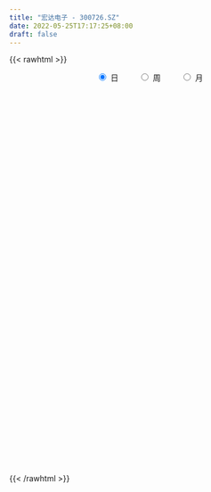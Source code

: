 ```yaml
---
title: "宏达电子 - 300726.SZ"
date: 2022-05-25T17:17:25+08:00
draft: false
---
```

{{< rawhtml >}}
    <div style="text-align: center">
        <label style="padding: 1rem;"><input style="margin-right: .5rem" type="radio" name="period" value="D" checked onclick="period_change(this)">日</label>
        <label style="padding: 1rem;"><input style="margin-right: .5rem" type="radio" name="period" value="W" onclick="period_change(this)">周</label>
        <label style="padding: 1rem;"><input style="margin-right: .5rem" type="radio" name="period" value="M" onclick="period_change(this)">月</label>
    </div>
    <div id="chart" style="height: 700px;"></div> 
    <script type="text/javascript">
        const D_v = [47815.45,43053.55,29310.54,31753.56,24155.41,23131.51,38671.76,43234.63,28963.43,21606.14,30114.76,39262.33,28753.97,32535.08,28875.52,29302.87,53856.98,28781.55,32492.38,35075.15,51732.21,43632.27,27624.85,25272.6,29897.88,64043.3,54947.03,65791.87,40408.95,32223.55,31719.31,29021.24,37917.46,35355.38,54975.58,35230.52,29330.97,53552.25,90473.98,87544.52,76625.71,43230.73,75230.18,52094.82,70352.22,103800.52,75066.38,53583.39,70810.08,51687.64,89670.71,76536.72,71687.74,64256.8,45636.05,53031.45,49215.25,41446.32,70357.57,71294.89,56161.98,88446.35,82117.9,63347.17,42209.3,38536.14,34849.16,50377.15,66755.14,63001.36,60616.4,61049.79,75309.01,37641.08,57897.0,64366.6,48326.42,40055.71,40550.66,45640.28,36832.31,32428.67,35560.06,24290.48,27187.05,40181.65,34088.52,29587.53,39247.35,31269.26,22309.28,30480.24,30192.29,36775.27,39650.0,35681.06,45064.79,26433.1,30140.63,26422.41,28586.01,27806.99,16260.83,32003.46,43383.29,35022.23,20938.61,19694.98,33086.27,31415.2,37202.13,39982.08,29212.94,47249.68,42040.63,27850.84,25128.9,60200.37,38839.41,36251.82,43819.83,38953.4,43156.26,42482.3,36816.41,21732.45,31113.43,25229.48,41776.24,33957.24,23978.57,16525.35,19253.26,57732.4,107205.91,78390.04,40021.04,42433.77,29847.32,40017.95,32314.06,43958.04,59718.24,42185.31,24891.26,22785.31,21732.69,30008.82,22616.97,26942.42,22269.4,24780.57,21127.22,24836.02,27703.5,27887.7,77511.16,62386.61,69788.16,80962.52,64671.55,29862.36,36083.94,24633.32,29453.22,22453.77,25728.5,26065.2,17337.53,27489.13,28293.96,20205.67,31001.32,26781.72,21531.13,21946.7,25035.77,25959.38,23118.26,20203.12,10393.76,20915.5,11999.79,16227.1,14108.69,14990.26,16734.53,15017.41,28568.22,25014.69,31089.66,18051.67,37707.01,27100.0,24928.04,17405.14,18440.39,20283.75,13817.21,27012.18,22863.82,23117.75,19010.49,20678.87,26504.99,32610.53,44305.9,43677.97,35389.37,39067.56,34932.58,28269.66,24220.62,20809.03,30603.38,20032.56,19306.5,25868.06,16807.16,18634.28,33781.1,19284.33,14594.04,18247.03,15364.75,18324.11,36906.87,53002.69,29306.93,62610.16,34781.51,33273.82,44646.5,30840.07,41649.33,59792.39,32637.11,29128.16,31982.15,38829.97,21404.05,35840.59,27015.41,28152.09,16868.9,24720.97,20034.49,16925.94,20756.15,15100.81]
const D_histogram = [0.0,0.1238062678,0.3120578307,0.4369489659,0.5662764256,0.5531062925,0.6804329544,0.9507742543,1.0474412552,1.0590684509,0.9939493438,1.0369523035,0.8916647744,0.5816138584,0.2195962774,-0.0575985679,-0.0952963596,-0.1868197118,-0.2379332003,-0.1896592109,-0.1679814292,-0.3047641937,-0.4717370037,-0.4627329495,-0.3709271236,-0.0212298325,0.0863668205,-0.0261590684,-0.2566552013,-0.3844134444,-0.468922063,-0.591661412,-0.4625461386,-0.5488772105,-0.7938253835,-0.9391087574,-1.0147204593,-0.6887515358,0.0508154236,0.6597353276,1.079953617,1.3038005827,1.4964352526,1.6247270985,1.9403016426,1.4160909465,1.1925977752,0.9968312466,0.6528496198,0.3244111857,0.1957768559,-0.2263527641,-0.7663988987,-0.7804041935,-0.8974208684,-0.7983220452,-0.810925077,-0.6178921323,-0.271496161,0.0322313685,-0.0335266542,0.4359117545,0.6242470828,0.6359458147,0.3989378099,0.0296856882,-0.317011491,-0.2394724178,0.2676530786,0.6664816561,0.9207605092,1.0779445513,0.9274493897,0.5050047315,-0.0949781356,-0.2340343324,-0.380777911,-0.7541611473,-0.9655932275,-1.0743584154,-0.9772447358,-0.86627278,-0.9055345707,-0.969105705,-0.8579391247,-1.1133731613,-1.3012215881,-1.3719924579,-1.6210059474,-1.7588591045,-1.723906397,-1.5172805114,-1.3201930666,-1.1638483895,-0.8018201576,-0.6075454337,-0.4959441864,-0.554476479,-0.5308800062,-0.6434577293,-0.5168449305,-0.2847001793,-0.0700445271,0.1136218654,0.4185874138,0.7271187123,0.8777405925,0.9392749881,1.0666016928,1.0052509482,1.0403549446,0.9300396976,0.998361303,1.0777037088,1.2683809092,1.2868486781,1.2624008892,1.1086268778,0.901026004,0.7412687929,0.486081734,0.5081824528,0.7406937469,0.5985371314,0.2346537692,0.0209238161,-0.0734966155,-0.0752554288,-0.0327118988,-0.1534564483,-0.4049671306,-0.5035227672,-0.6409321019,-0.394531568,0.3395157651,0.4541676915,0.5347571706,0.5158013773,0.399170899,0.0631507723,0.0250979591,-0.0386844769,-0.0443243849,0.0423963625,0.0859996322,0.0075603236,0.0060551113,-0.2145602064,-0.4953614306,-0.7406010245,-0.892847889,-0.9550946934,-0.9414513833,-0.8871073628,-0.6747009143,-0.4564220548,0.1929244315,0.8335545731,0.6604068398,0.1455909024,-0.1827488652,-0.4927284956,-0.8478561653,-1.0920320817,-1.0828978891,-1.1414717502,-1.007706111,-0.6534402804,-0.4090710222,-0.378201432,-0.3580992671,-0.3143510452,-0.2777804698,-0.3337846989,-0.1562987613,-0.0086158594,0.103092283,0.2729532724,0.5622724427,0.8034420663,0.8729616187,0.6486562573,0.3857606185,0.315796063,0.08252538,-0.020891137,-0.1925256217,-0.3528092742,-0.677375976,-0.6083596086,-0.5380296751,-0.4144537657,-0.1060462866,0.0489283856,0.1026896839,0.0395441393,0.0244063931,-0.0722221649,-0.2146975472,-0.4015632325,-0.4364240387,-0.3565963791,-0.2759028773,-0.3948263352,-0.4753785066,-0.3766026272,-0.5194678388,-0.4770930101,-0.608841297,-0.5702073728,-0.6648230551,-0.7688351089,-0.892591641,-0.9136262122,-0.6443679957,-0.444484262,-0.3256280484,-0.2394342459,-0.213423204,-0.2004835923,-0.3759240849,-0.420705827,-0.4664406353,-0.3982694651,-0.2524356701,-0.0356378176,-0.0249609839,-0.0980308998,-0.2201759545,-0.3834062535,-0.6886781231,-0.9486200799,-0.8835637208,-0.7157568105,-0.4185992462,-0.010956428,0.2135721255,0.4648718435,0.7250998916,0.9258520327,1.0900935739,1.3001287015,1.3927901529,1.4695843349,1.4409896858,1.4709130053,1.4406956798,1.290673512,1.0155995031,0.7903986483]
const D_fast = [0.0,0.1547578348,0.4210238553,0.6551522321,0.9260487981,1.0511552382,1.3485901386,1.8566250021,2.2151523168,2.4915466252,2.674914854,2.9771558897,3.0547845542,2.8901371027,2.5830185911,2.2914241038,2.2299022222,2.0916739421,1.9810771535,1.9819363401,1.9616187646,1.7486449516,1.4637378907,1.3570587075,1.3561327525,1.7005225855,1.8297109436,1.7106452876,1.4159853543,1.1921237502,0.9903846159,0.7197299139,0.7332086526,0.5096582781,0.0662537593,-0.313806804,-0.6430986208,-0.4893175813,0.2629532341,1.0368069699,1.7270136636,2.2768107751,2.8435542581,3.3780278786,4.1786778334,4.0084898739,4.0831461464,4.1365874295,3.9558182076,3.7084825699,3.6287924541,3.150074643,2.4184287838,2.2093224406,1.8679505486,1.7674688605,1.5521345594,1.5906944711,1.8692164021,2.1810017738,2.1068620874,2.6852784348,3.0296755338,3.2003607193,3.063087167,2.7012564674,2.2753064154,2.2929773842,2.8670161502,3.4324651418,3.9169341222,4.3436043021,4.4249714879,4.1287780126,3.5050506116,3.3074858318,3.0655477754,2.5036242523,2.0507938653,1.6734390735,1.5262415692,1.4206453299,1.1549998966,0.849152336,0.7458341351,0.2120568082,-0.3010970157,-0.7148659999,-1.3691309762,-1.9466989095,-2.3427228013,-2.5154170435,-2.6483778653,-2.7829952856,-2.6214220931,-2.5790337276,-2.5914185269,-2.7885699392,-2.8976934681,-3.1711356235,-3.1737340573,-3.0127643509,-2.8156198305,-2.6035479717,-2.1939355698,-1.7036245932,-1.3335675649,-1.0372144223,-0.6432372944,-0.4532753019,-0.1580825693,-0.035887892,0.2820240391,0.6307923722,1.1385647998,1.4787447383,1.7698971717,1.8932798797,1.910935507,1.9364954941,1.8028288687,1.9519752007,2.3696599314,2.3771375988,2.0719176789,1.8634186798,1.7506240944,1.7300514239,1.7644169792,1.6053083176,1.2525558526,1.0281195242,0.7304771641,0.878244806,1.6971710803,1.9253649297,2.1396437013,2.2496382523,2.2328004988,1.9125680652,1.8807897418,1.8073361865,1.7906151824,1.8879350203,1.953038198,1.8764889703,1.8764975358,1.6022421665,1.1976005847,0.7672107347,0.391751898,0.0907314203,-0.1309881155,-0.2984209357,-0.2546897158,-0.15051637,0.5470612241,1.396080009,1.3880339857,0.9096157738,0.5355887899,0.1024270357,-0.4646646753,-0.9818486121,-1.2434388918,-1.5873806905,-1.7055415791,-1.5146358185,-1.3725343159,-1.4362150837,-1.5056377356,-1.540477275,-1.573351817,-1.7128022209,-1.5743909736,-1.4288620365,-1.2913808233,-1.0532815159,-0.6233942349,-0.1813640947,0.1063958624,0.0442545653,-0.1222009188,-0.1132164586,-0.3258557966,-0.4344950978,-0.654260988,-0.9027469591,-1.3966576549,-1.4797311897,-1.5439086749,-1.5239462069,-1.2420502994,-1.0748435309,-0.9954098116,-1.0486693214,-1.0577054693,-1.1723895685,-1.3685393377,-1.6557958311,-1.7997626469,-1.8090840821,-1.7973662997,-2.0149963414,-2.2143931393,-2.2097679168,-2.4825000881,-2.559398512,-2.8433571231,-2.9472750421,-3.2080964881,-3.5043173192,-3.8512217615,-4.1006628857,-3.9924966681,-3.903734,-3.8662847985,-3.8399495574,-3.8672943166,-3.9044756029,-4.1738971167,-4.3238553156,-4.4862002827,-4.5175964788,-4.4348716013,-4.2269832032,-4.2225466155,-4.3201242563,-4.4973132996,-4.7563951621,-5.2338365624,-5.7309335391,-5.8867681102,-5.8979004026,-5.7053926498,-5.3004889387,-5.0225673537,-4.6550496749,-4.2135466538,-3.7813315045,-3.3445665699,-2.809499267,-2.3686402773,-1.9244500116,-1.5927972392,-1.1951456684,-0.8651890739,-0.6925428637,-0.7137169969,-0.7413181896]
const D_slow = [0.0,0.030951567,0.1089660246,0.2182032661,0.3597723725,0.4980489456,0.6681571842,0.9058507478,1.1677110616,1.4324781743,1.6809655103,1.9402035861,2.1631197798,2.3085232443,2.3634223137,2.3490226717,2.3251985818,2.2784936539,2.2190103538,2.1715955511,2.1296001938,2.0534091453,1.9354748944,1.819791657,1.7270598761,1.721752418,1.7433441231,1.736804356,1.6726405557,1.5765371946,1.4593066788,1.3113913258,1.1957547912,1.0585354886,0.8600791427,0.6253019534,0.3716218385,0.1994339546,0.2121378105,0.3770716424,0.6470600466,0.9730101923,1.3471190055,1.7533007801,2.2383761907,2.5923989274,2.8905483712,3.1397561828,3.3029685878,3.3840713842,3.4330155982,3.3764274071,3.1848276825,2.9897266341,2.765371417,2.5657909057,2.3630596364,2.2085866034,2.1407125631,2.1487704053,2.1403887417,2.2493666803,2.405428451,2.5644149047,2.6641493572,2.6715707792,2.5923179065,2.532449802,2.5993630716,2.7659834857,2.996173613,3.2656597508,3.4975220982,3.6237732811,3.6000287472,3.5415201641,3.4463256864,3.2577853996,3.0163870927,2.7477974889,2.5034863049,2.2869181099,2.0605344673,1.818258041,1.6037732598,1.3254299695,1.0001245725,0.657126458,0.2518749711,-0.187839805,-0.6188164042,-0.9981365321,-1.3281847987,-1.6191468961,-1.8196019355,-1.9714882939,-2.0954743405,-2.2340934603,-2.3668134618,-2.5276778942,-2.6568891268,-2.7280641716,-2.7455753034,-2.717169837,-2.6125229836,-2.4307433055,-2.2113081574,-1.9764894104,-1.7098389872,-1.4585262501,-1.198437514,-0.9659275896,-0.7163372638,-0.4469113366,-0.1298161093,0.1918960602,0.5074962825,0.7846530019,1.009909503,1.1952267012,1.3167471347,1.4437927479,1.6289661846,1.7786004674,1.8372639097,1.8424948637,1.8241207099,1.8053068527,1.797128878,1.7587647659,1.6575229833,1.5316422914,1.371409266,1.272776374,1.3576553152,1.4711972381,1.6048865308,1.7338368751,1.8336295998,1.8494172929,1.8556917827,1.8460206634,1.8349395672,1.8455386578,1.8670385659,1.8689286468,1.8704424246,1.816802373,1.6929620153,1.5078117592,1.284599787,1.0458261136,0.8104632678,0.5886864271,0.4200111985,0.3059056848,0.3541367927,0.5625254359,0.7276271459,0.7640248715,0.7183376552,0.5951555313,0.38319149,0.1101834695,-0.1605410027,-0.4459089403,-0.697835468,-0.8611955381,-0.9634632937,-1.0580136517,-1.1475384685,-1.2261262298,-1.2955713472,-1.3790175219,-1.4180922123,-1.4202461771,-1.3944731064,-1.3262347883,-1.1856666776,-0.984806161,-0.7665657563,-0.604401692,-0.5079615374,-0.4290125216,-0.4083811766,-0.4136039609,-0.4617353663,-0.5499376849,-0.7192816789,-0.871371581,-1.0058789998,-1.1094924412,-1.1360040128,-1.1237719164,-1.0980994955,-1.0882134607,-1.0821118624,-1.1001674036,-1.1538417904,-1.2542325985,-1.3633386082,-1.452487703,-1.5214634223,-1.6201700061,-1.7390146328,-1.8331652896,-1.9630322493,-2.0823055018,-2.2345158261,-2.3770676693,-2.543273433,-2.7354822103,-2.9586301205,-3.1870366736,-3.3481286725,-3.459249738,-3.5406567501,-3.6005153115,-3.6538711125,-3.7039920106,-3.7979730318,-3.9031494886,-4.0197596474,-4.1193270137,-4.1824359312,-4.1913453856,-4.1975856316,-4.2220933565,-4.2771373452,-4.3729889085,-4.5451584393,-4.7823134593,-5.0032043895,-5.1821435921,-5.2867934036,-5.2895325106,-5.2361394793,-5.1199215184,-4.9386465455,-4.7071835373,-4.4346601438,-4.1096279684,-3.7614304302,-3.3940343465,-3.033786925,-2.6660586737,-2.3058847538,-1.9832163758,-1.7293165,-1.5317168379]
const D_data = [['2021-05-14', 56.6, 60.75, 56.42, 60.97],['2021-05-17', 60.68, 62.69, 60.3, 64.64],['2021-05-18', 62.59, 64.53, 62.06, 64.68],['2021-05-19', 64.42, 64.91, 64.04, 66.88],['2021-05-20', 63.5, 66.1, 63.2, 66.64],['2021-05-21', 65.77, 65.14, 64.78, 66.87],['2021-05-24', 65.0, 67.79, 64.0, 68.53],['2021-05-25', 67.5, 71.43, 67.05, 71.71],['2021-05-26', 71.25, 71.2, 69.18, 71.72],['2021-05-27', 71.26, 71.46, 70.1, 71.73],['2021-05-28', 71.31, 71.4, 70.44, 73.15],['2021-05-31', 71.6, 73.77, 71.37, 74.08],['2021-06-01', 73.9, 72.2, 71.53, 73.9],['2021-06-02', 71.74, 69.81, 69.7, 72.6],['2021-06-03', 70.55, 67.99, 67.66, 71.18],['2021-06-04', 68.9, 67.72, 66.56, 69.1],['2021-06-07', 68.39, 70.14, 67.44, 72.14],['2021-06-08', 70.21, 69.33, 68.23, 71.28],['2021-06-09', 70.01, 69.6, 69.1, 72.77],['2021-06-10', 69.6, 70.98, 69.54, 71.46],['2021-06-11', 70.84, 71.0, 68.13, 71.4],['2021-06-15', 71.21, 68.81, 68.65, 71.97],['2021-06-16', 69.44, 67.58, 67.13, 70.33],['2021-06-17', 67.52, 69.25, 66.5, 69.69],['2021-06-18', 69.42, 70.48, 68.8, 71.5],['2021-06-21', 69.0, 75.0, 68.5, 75.09],['2021-06-22', 76.66, 73.48, 73.09, 77.0],['2021-06-23', 73.02, 70.98, 70.5, 74.57],['2021-06-24', 70.81, 68.7, 68.64, 71.76],['2021-06-25', 68.9, 68.99, 67.68, 69.52],['2021-06-28', 69.23, 68.83, 68.12, 70.47],['2021-06-29', 68.62, 67.56, 66.75, 69.42],['2021-06-30', 67.88, 70.49, 67.06, 70.52],['2021-07-01', 71.0, 67.66, 67.23, 71.15],['2021-07-02', 67.41, 64.37, 63.38, 67.41],['2021-07-05', 64.3, 63.97, 62.78, 64.9],['2021-07-06', 64.09, 63.53, 62.56, 65.42],['2021-07-07', 63.0, 68.6, 63.0, 68.8],['2021-07-08', 68.68, 76.45, 68.23, 77.02],['2021-07-09', 75.12, 78.8, 74.93, 79.87],['2021-07-12', 78.53, 80.0, 75.89, 81.0],['2021-07-13', 80.58, 80.36, 78.89, 81.77],['2021-07-14', 81.02, 82.39, 79.5, 85.49],['2021-07-15', 81.57, 83.93, 81.51, 85.94],['2021-07-16', 83.88, 89.2, 83.02, 93.69],['2021-07-19', 91.0, 79.8, 79.48, 91.5],['2021-07-20', 80.57, 82.98, 78.78, 85.05],['2021-07-21', 84.78, 83.5, 81.6, 84.9],['2021-07-22', 83.54, 81.3, 77.5, 83.97],['2021-07-23', 82.12, 80.54, 78.58, 83.69],['2021-07-26', 81.37, 82.5, 81.29, 88.8],['2021-07-27', 82.51, 77.8, 77.8, 85.5],['2021-07-28', 77.29, 73.78, 69.0, 77.44],['2021-07-29', 75.01, 78.69, 75.01, 79.9],['2021-07-30', 78.62, 76.78, 75.8, 79.1],['2021-08-02', 78.01, 79.14, 77.0, 81.39],['2021-08-03', 79.89, 77.68, 76.5, 81.2],['2021-08-04', 76.29, 80.5, 76.29, 81.1],['2021-08-05', 80.5, 83.84, 79.87, 86.17],['2021-08-06', 84.01, 85.28, 83.0, 89.3],['2021-08-09', 84.97, 81.6, 80.29, 86.59],['2021-08-10', 81.71, 89.88, 81.71, 93.17],['2021-08-11', 89.64, 88.9, 84.84, 90.98],['2021-08-12', 87.4, 88.09, 86.3, 93.01],['2021-08-13', 87.94, 85.15, 84.37, 89.09],['2021-08-16', 86.0, 82.4, 81.28, 86.0],['2021-08-17', 82.84, 81.0, 80.18, 83.77],['2021-08-18', 81.02, 85.73, 80.15, 86.2],['2021-08-19', 84.32, 93.08, 83.88, 94.18],['2021-08-20', 91.33, 94.94, 90.61, 98.79],['2021-08-23', 95.34, 95.95, 94.7, 99.49],['2021-08-24', 92.79, 97.1, 89.38, 97.77],['2021-08-25', 96.46, 94.55, 89.94, 98.98],['2021-08-26', 96.15, 90.67, 90.18, 96.99],['2021-08-27', 91.84, 86.35, 84.85, 91.84],['2021-08-30', 87.7, 90.5, 87.1, 96.65],['2021-08-31', 91.44, 89.88, 88.3, 93.2],['2021-09-01', 90.11, 85.65, 83.5, 90.11],['2021-09-02', 83.06, 85.85, 83.0, 86.22],['2021-09-03', 85.16, 85.86, 79.81, 87.5],['2021-09-06', 83.98, 87.96, 81.85, 88.5],['2021-09-07', 87.9, 88.3, 85.75, 89.08],['2021-09-08', 85.01, 86.21, 83.71, 87.57],['2021-09-09', 87.12, 85.15, 83.2, 87.68],['2021-09-10', 85.89, 86.98, 83.6, 88.1],['2021-09-13', 87.0, 81.41, 81.08, 87.29],['2021-09-14', 80.21, 80.25, 79.62, 83.58],['2021-09-15', 80.5, 80.06, 77.02, 80.88],['2021-09-16', 80.06, 75.82, 75.69, 80.1],['2021-09-17', 75.8, 74.81, 73.81, 77.48],['2021-09-22', 74.25, 75.24, 74.25, 76.6],['2021-09-23', 76.97, 76.63, 74.33, 77.84],['2021-09-24', 76.66, 76.3, 75.68, 79.26],['2021-09-27', 76.81, 75.54, 72.8, 77.6],['2021-09-28', 75.0, 78.49, 74.46, 80.63],['2021-09-29', 77.99, 77.06, 75.9, 78.44],['2021-09-30', 77.17, 76.12, 74.31, 77.17],['2021-10-08', 76.26, 73.4, 73.31, 76.66],['2021-10-11', 73.4, 73.57, 72.99, 76.55],['2021-10-12', 73.78, 70.8, 69.7, 74.07],['2021-10-13', 70.29, 73.0, 70.28, 73.31],['2021-10-14', 72.99, 74.59, 72.87, 76.8],['2021-10-15', 73.52, 75.05, 73.52, 75.88],['2021-10-18', 76.28, 75.37, 73.85, 76.36],['2021-10-19', 75.37, 78.05, 75.33, 81.21],['2021-10-20', 78.62, 79.86, 78.22, 81.6],['2021-10-21', 78.78, 79.44, 78.15, 80.0],['2021-10-22', 78.7, 79.33, 77.33, 80.0],['2021-10-25', 79.79, 81.21, 78.58, 81.59],['2021-10-26', 80.5, 79.63, 78.68, 80.8],['2021-10-27', 80.7, 81.4, 78.56, 81.88],['2021-10-28', 80.85, 80.01, 79.7, 84.65],['2021-10-29', 79.63, 82.79, 79.11, 83.58],['2021-11-01', 81.99, 84.08, 81.83, 85.5],['2021-11-02', 84.89, 87.11, 83.45, 87.98],['2021-11-03', 86.3, 86.55, 83.99, 87.4],['2021-11-04', 86.59, 87.07, 86.5, 88.68],['2021-11-05', 87.72, 86.01, 83.06, 89.9],['2021-11-08', 85.0, 85.29, 80.6, 86.0],['2021-11-09', 84.42, 85.71, 83.44, 88.39],['2021-11-10', 85.71, 84.06, 82.8, 86.9],['2021-11-11', 84.76, 87.5, 83.9, 88.29],['2021-11-12', 86.98, 91.55, 86.98, 91.8],['2021-11-15', 91.81, 87.88, 86.8, 92.47],['2021-11-16', 87.88, 84.32, 83.81, 89.6],['2021-11-17', 83.91, 85.0, 82.94, 85.76],['2021-11-18', 85.1, 85.9, 83.25, 87.65],['2021-11-19', 85.2, 87.0, 85.02, 89.64],['2021-11-22', 86.3, 87.88, 85.3, 88.38],['2021-11-23', 87.41, 85.8, 84.26, 87.44],['2021-11-24', 84.8, 83.17, 83.12, 85.85],['2021-11-25', 83.59, 84.0, 83.3, 85.47],['2021-11-26', 83.32, 82.62, 81.92, 84.99],['2021-11-29', 81.81, 87.5, 81.7, 88.88],['2021-11-30', 88.23, 96.44, 88.2, 99.59],['2021-12-01', 96.8, 91.5, 89.8, 96.89],['2021-12-02', 91.09, 92.22, 88.7, 93.05],['2021-12-03', 92.22, 91.8, 91.11, 94.18],['2021-12-06', 91.29, 90.83, 90.26, 94.77],['2021-12-07', 90.89, 87.3, 86.02, 91.8],['2021-12-08', 88.19, 90.32, 87.8, 91.28],['2021-12-09', 89.98, 89.98, 86.91, 90.69],['2021-12-10', 89.87, 90.75, 87.25, 93.33],['2021-12-13', 91.66, 92.39, 90.93, 95.0],['2021-12-14', 95.23, 92.52, 90.11, 95.23],['2021-12-15', 93.24, 91.2, 90.0, 93.68],['2021-12-16', 91.68, 92.22, 90.21, 92.92],['2021-12-17', 91.5, 89.05, 88.5, 92.77],['2021-12-20', 89.0, 86.9, 86.51, 90.7],['2021-12-21', 87.01, 85.65, 84.8, 88.22],['2021-12-22', 85.84, 85.28, 84.6, 86.49],['2021-12-23', 85.85, 85.25, 84.28, 86.51],['2021-12-24', 85.51, 85.44, 84.28, 86.95],['2021-12-27', 85.41, 85.5, 85.06, 87.68],['2021-12-28', 85.82, 87.65, 85.59, 87.95],['2021-12-29', 87.79, 88.49, 87.26, 90.04],['2021-12-30', 88.31, 96.19, 88.17, 98.68],['2021-12-31', 96.19, 100.06, 96.19, 100.84],['2022-01-04', 99.89, 91.82, 90.0, 101.85],['2022-01-05', 91.4, 86.1, 83.01, 92.99],['2022-01-06', 85.02, 86.24, 83.0, 86.7],['2022-01-07', 86.69, 84.56, 84.5, 88.88],['2022-01-10', 84.5, 81.72, 80.66, 85.0],['2022-01-11', 81.72, 80.74, 79.84, 82.69],['2022-01-12', 80.11, 82.4, 80.11, 82.64],['2022-01-13', 82.4, 80.48, 78.91, 82.4],['2022-01-14', 79.89, 82.15, 79.0, 82.21],['2022-01-17', 81.91, 85.46, 81.56, 86.3],['2022-01-18', 85.28, 85.15, 84.1, 86.3],['2022-01-19', 84.01, 82.76, 81.81, 85.54],['2022-01-20', 83.31, 82.31, 81.84, 85.66],['2022-01-21', 81.5, 82.34, 80.0, 83.76],['2022-01-24', 81.7, 82.05, 79.24, 82.59],['2022-01-25', 81.6, 80.4, 80.38, 85.2],['2022-01-26', 80.61, 83.26, 80.13, 83.8],['2022-01-27', 83.69, 83.5, 82.88, 85.24],['2022-01-28', 84.86, 83.59, 80.45, 87.5],['2022-02-07', 85.0, 85.04, 83.73, 89.79],['2022-02-08', 85.0, 87.94, 84.21, 88.33],['2022-02-09', 88.21, 89.17, 86.6, 89.67],['2022-02-10', 89.23, 88.41, 87.8, 89.65],['2022-02-11', 87.53, 84.82, 84.0, 88.18],['2022-02-14', 83.5, 83.35, 82.28, 85.44],['2022-02-15', 83.36, 85.08, 82.31, 85.3],['2022-02-16', 84.94, 82.31, 82.0, 85.39],['2022-02-17', 82.01, 82.99, 81.2, 83.1],['2022-02-18', 82.4, 81.24, 80.16, 82.6],['2022-02-21', 81.01, 80.19, 79.59, 81.85],['2022-02-22', 80.0, 76.31, 75.91, 80.63],['2022-02-23', 76.31, 79.92, 76.03, 80.49],['2022-02-24', 79.5, 79.72, 78.51, 81.97],['2022-02-25', 80.88, 80.38, 78.63, 81.38],['2022-02-28', 80.78, 83.5, 80.78, 84.46],['2022-03-01', 83.38, 82.65, 81.51, 83.55],['2022-03-02', 82.5, 81.85, 80.1, 82.69],['2022-03-03', 82.65, 80.26, 79.75, 82.65],['2022-03-04', 80.2, 80.52, 79.88, 82.98],['2022-03-07', 80.52, 79.02, 78.7, 81.92],['2022-03-08', 79.15, 77.52, 76.83, 80.42],['2022-03-09', 77.56, 75.65, 71.18, 78.23],['2022-03-10', 76.66, 76.43, 76.0, 78.49],['2022-03-11', 75.66, 77.47, 73.1, 77.74],['2022-03-14', 76.5, 77.45, 76.41, 79.2],['2022-03-15', 77.28, 74.35, 73.04, 78.5],['2022-03-16', 75.01, 73.7, 69.74, 75.38],['2022-03-17', 75.0, 75.4, 73.7, 76.55],['2022-03-18', 75.32, 71.62, 69.25, 75.32],['2022-03-21', 71.63, 72.98, 70.05, 75.2],['2022-03-22', 72.88, 69.81, 69.69, 73.1],['2022-03-23', 70.18, 70.89, 69.35, 72.47],['2022-03-24', 69.99, 68.22, 67.71, 70.53],['2022-03-25', 67.81, 66.61, 66.35, 68.83],['2022-03-28', 65.98, 64.67, 64.05, 66.52],['2022-03-29', 64.8, 64.4, 64.05, 66.66],['2022-03-30', 64.6, 67.62, 64.6, 68.29],['2022-03-31', 67.47, 67.1, 66.7, 68.27],['2022-04-01', 66.5, 66.14, 65.0, 67.67],['2022-04-06', 66.14, 65.55, 63.72, 66.24],['2022-04-07', 65.55, 64.4, 64.34, 66.66],['2022-04-08', 64.4, 63.65, 63.11, 65.6],['2022-04-11', 62.96, 60.08, 59.05, 62.99],['2022-04-12', 60.27, 60.25, 59.12, 61.16],['2022-04-13', 60.26, 59.07, 58.8, 60.74],['2022-04-14', 59.08, 59.63, 57.8, 59.98],['2022-04-15', 59.43, 60.33, 58.3, 60.8],['2022-04-18', 59.99, 61.49, 58.85, 62.3],['2022-04-19', 61.35, 58.9, 58.4, 62.69],['2022-04-20', 59.5, 57.03, 56.12, 59.5],['2022-04-21', 57.0, 55.15, 54.83, 58.28],['2022-04-22', 51.62, 53.0, 51.62, 54.59],['2022-04-25', 52.29, 48.88, 48.88, 52.3],['2022-04-26', 48.76, 46.59, 46.0, 50.14],['2022-04-27', 45.31, 48.7, 45.25, 49.19],['2022-04-28', 48.23, 49.25, 47.3, 49.95],['2022-04-29', 49.58, 50.93, 48.51, 51.44],['2022-05-05', 50.87, 53.3, 50.31, 54.74],['2022-05-06', 51.22, 52.05, 50.88, 54.0],['2022-05-09', 51.8, 53.21, 51.22, 53.97],['2022-05-10', 52.49, 54.47, 51.9, 55.78],['2022-05-11', 54.47, 54.95, 54.1, 57.98],['2022-05-12', 54.3, 55.64, 54.3, 55.99],['2022-05-13', 55.87, 57.58, 55.67, 58.6],['2022-05-16', 57.71, 57.45, 57.38, 60.2],['2022-05-17', 58.37, 58.35, 56.0, 58.87],['2022-05-18', 58.32, 57.87, 57.35, 58.46],['2022-05-19', 56.58, 59.37, 56.31, 59.38],['2022-05-20', 59.36, 59.43, 57.88, 59.79],['2022-05-23', 59.5, 58.23, 57.36, 59.9],['2022-05-24', 58.23, 56.17, 56.05, 59.69],['2022-05-25', 56.39, 55.93, 55.16, 57.2]]
const W_v = [271.64,4707.39,862832.2,532948.72,332220.16,530075.65,391281.46,547808.89,467910.35,455616.27,185954.84,173878.73,55032.13,50055.38,164824.2,230784.57,224584.9,345211.68,575960.39,684550.8100000001,843044.6800000001,443105.55,368034.08,193306.2,335692.5,238495.72,453566.7,263938.89,161718.27,149332.61,169211.46,229742.14,258990.5699999999,382872.93,407431.3100000001,203653.13,189165.45,374250.28,301544.44,114771.92,116526.85,122826.03,84390.96,89182.38,61175.16,84672.46,100895.56,138676.03,144900.23,130550.27,231145.98,225378.47,174882.51,188605.13,124037.11,163061.07,274931.2,184582.97,422792.16,155623.31,134973.98,119853.96,169127.84,307561.25,441345.29,511620.12,457241.29,238861.27,257827.75,250255.3,173969.33,261481.25,169892.4,51550.36,173950.28,418754.22,897410.85,758541.48,526333.8600000001,761102.78,409025.46,1191570.7,1078727.23,990793.8700000001,732054.3200000001,484579.03,582356.4199999999,489863.42,856092.0700000001,709619.33,696487.64,1164067.1300000001,534247.03,542027.2,456815.88,51491.53,248554.93,276298.31,313865.58,282607.06,213076.12,242876.12,210501.12,214952.26,212159.53,253369.75,300192.49,236060.02,223385.36,332768.07,273844.25,320100.8199999999,313750.3,450988.78,638599.58,790860.6899999999,453182.61,471526.1,344399.73,214142.02,184591.49,138802.94,172659.27,148186.33,110613.38,129870.54,187346.78,378999.64,161814.31,209809.24,125980.91,152469.54,156255.78,274524.03,780584.1299999999,775408.25,481396.26,583815.62,790915.02,724334.47,372643.84,339421.86,393040.28,254488.59,270824.93,292304.3,183418.0,72500.91,345396.77,565301.8300000001,403422.25,387408.6800000001,254289.75,230796.65,242835.46,291952.13,481804.7,335039.75,356795.14,263871.87,392513.64,521349.04,282817.81,348840.18,276918.53,189133.78,79390.46,305679.92,254684.89,276102.43,186696.18,158865.25,242182.67,135425.13,152259.53,156222.51,218009.9,102384.77,150528.2,151404.57,162590.72,158729.77,201938.27,126427.6,257414.7,188988.97,296132.24,317533.66,354948.0100000001,347788.02,285345.48,332282.7,253518.95,292513.28,238939.67,156298.57,174374.31,82981.81,157171.12,26433.1,129216.87,151042.57,170898.62,202470.42,201020.72,157374.07,135490.66,325783.16,205855.61,141603.39,117736.58,220324.99,245284.59,138352.75,119391.49,126296.64,100590.02,74060.37,117741.65,125580.58,107094.71,143110.78,181337.14,114972.09,61309.5,101271.25,200150.76,185191.23,92429.5,157184.92,116791.86,52782.9]
const W_histogram = [0.0,0.8099674074,1.0060330923,0.9573085379,0.7536694316,0.7322920421,0.7303392909,0.6664322366,0.7137475109,0.4564231078,0.0466431534,-0.4757617145,-0.7984190669,-0.9020949834,-0.8814993652,-0.6840912746,-0.6662133604,-0.4706565339,0.475187587,1.0995041947,1.1248754981,0.9172987122,0.7821400296,0.6027773311,0.5066940866,0.3122647915,0.3590189611,-0.0770560706,-0.2823100164,-0.5677778668,-0.8091187321,-0.7633355415,-0.7285339179,-0.464979324,-0.2918482276,-0.3033658579,-0.2599504476,-0.0897649355,-0.2535708168,-0.3778328283,-0.5016836185,-0.5684501065,-0.6089623211,-0.6232849779,-0.6439227699,-0.7512807219,-0.8247002815,-0.9657674581,-0.9522125998,-0.9368017632,-0.7713283703,-0.8269352206,-0.7989928381,-0.7563177899,-0.6843725998,-0.5302865044,-0.3926137302,-0.1918424339,-0.0886387817,-0.0536601945,0.0034705518,-0.0188061869,0.0622873602,0.2212133622,0.400789424,0.582355976,0.6777308428,0.7299794049,0.6947498357,0.7338529026,0.6632612722,0.6643457772,0.510145605,0.3296734604,0.244183865,0.350425957,0.2298724251,0.3210313996,0.2747509472,0.3244683457,0.3478551242,0.4590015117,0.63902841,0.7425445239,0.6513723624,0.5276283755,0.451007423,0.3339609638,0.4101404722,0.4025229935,0.3927979536,0.6555590646,0.7179040544,0.7723468855,0.5310959829,0.3071184662,0.1628595717,-0.0141612234,-0.1263147436,-0.2941538563,-0.3779986317,-0.4932406235,-0.4989961838,-0.5529173445,-0.4750943141,-0.3491299339,-0.2906198662,-0.237807457,-0.1027435014,-0.0034715737,0.0115706323,0.0126287588,-0.1096256788,-0.0685622301,0.0917338605,0.0697403387,0.131956201,0.115729806,-0.0446683121,-0.2303204446,-0.3712303195,-0.4356203578,-0.4083756467,-0.4359126943,-0.4107202122,-0.3064031403,-0.2132624269,-0.1378923633,-0.1593732349,-0.0835435055,-0.0873056281,-0.0164838757,0.0681438009,0.1695583692,0.812843027,0.9387065669,0.9605902198,1.0927754494,1.7682730389,1.9259271672,1.7698953149,1.5111243005,1.2585211254,0.909440019,0.7833706377,0.5289239333,0.4205859159,0.3137327474,0.1656119402,0.1759024515,0.3119131415,0.2458955468,-0.0583891,-0.2051264041,-0.1202438709,0.1743631089,0.6768413117,1.0507505035,1.8922135642,2.387808249,2.7503688838,2.5811158953,2.6115788189,1.8783741637,0.9036569129,0.719984394,0.2988048318,0.0899554992,-0.3714951046,-1.0190500743,-1.3028377193,-1.6105661783,-1.3828156701,-1.0770242046,-1.4701987022,-1.7264634052,-1.9718145013,-2.1111486593,-2.0926305271,-1.7314204444,-1.0510676269,-0.8382995275,-0.4836765319,-0.3001362847,-0.2946679354,-0.6001759418,0.1325117494,1.2200244848,1.2537801143,0.9351406128,1.1926034632,1.2441948555,1.7942809535,1.4509192632,1.0791775338,0.8094218361,-0.2322515413,-0.8308630902,-1.2250736555,-1.6298091504,-1.7373267082,-1.4811173982,-1.0593167676,-0.5687400335,0.0885806405,0.1718332286,-0.098635816,0.2889600393,0.4151865106,0.3285469398,-0.0096117156,0.6757270934,0.0429195389,-0.5476284047,-0.9135572621,-1.0497877271,-1.0337899382,-1.2278238061,-1.3669473671,-1.3974279112,-1.5586086033,-1.9683973323,-2.4544337468,-2.6674555567,-2.8210221565,-2.9758121484,-3.3723809456,-3.5563359724,-3.3857016237,-2.7126098622,-1.9885385273,-1.6073634191]
const W_fast = [0.0,1.0124592593,1.4600332173,1.6506357973,1.6354140489,1.7971096699,1.9777417415,2.0804427464,2.3061948984,2.1629762722,1.7648571061,1.1235118096,0.6012496905,0.2720500281,0.0722708051,0.098656077,-0.050019349,0.027873344,1.0925143617,1.9917070182,2.2982971961,2.3200450882,2.380421413,2.3517530473,2.3823433244,2.2659802273,2.4024891372,1.9471500878,1.6713186379,1.2439063208,0.8002857725,0.6552350776,0.5079032218,0.6552129847,0.7553820241,0.6680229294,0.6464507278,0.794195006,0.5669964205,0.3482762019,0.0990045071,-0.1098745075,-0.3026273023,-0.4727712037,-0.6543896881,-0.9495678206,-1.2291624506,-1.6116714917,-1.8361697833,-2.0549593875,-2.0823180872,-2.3446587426,-2.5164645697,-2.6628689689,-2.7620169289,-2.7405024595,-2.7009831179,-2.5481724301,-2.4671284732,-2.4455649347,-2.3875665505,-2.4145448358,-2.3178794487,-2.1036501061,-1.8238766883,-1.4967211424,-1.2319135648,-0.9971701515,-0.8587122618,-0.6361459692,-0.5409222816,-0.3737513323,-0.4004151032,-0.4984688827,-0.5229125119,-0.3290639306,-0.3921493563,-0.2207325319,-0.1983252475,-0.0674907626,0.042859797,0.2687565625,0.6085405632,0.8976928081,0.9693637372,0.9775268442,1.0136577474,0.9801015292,1.1588161556,1.2518294253,1.3403038738,1.7669547509,2.0087757543,2.2563053068,2.1478284,2.0006304998,1.8970864982,1.7165253973,1.5727931911,1.3314156144,1.1530711811,0.9145190333,0.7840144272,0.5918639303,0.5509133822,0.589595279,0.5754503801,0.568810925,0.6781890053,0.7765930396,0.7945279036,0.7987432199,0.6490823626,0.6730052537,0.8562348094,0.8516763723,0.9468812849,0.9595873413,0.7880221452,0.5447899016,0.3110724468,0.1377773191,0.0629281185,-0.0735871027,-0.1510746736,-0.1233583868,-0.0835332802,-0.0426363074,-0.1039604876,-0.0490166347,-0.0746051643,-0.0079043808,0.0937592459,0.2375634065,1.0840588212,1.4445990028,1.7066302106,2.1120093026,3.2295751518,3.8687110719,4.1551530483,4.2741631091,4.3361902153,4.2144691137,4.2842423918,4.1620266707,4.1588351323,4.1304151506,4.0236973284,4.0779634526,4.291952428,4.28740872,3.9685267981,3.770507893,3.8253294586,4.1635272156,4.8352157463,5.471812564,6.7863290158,7.8788757627,8.9290286185,9.4050546038,10.0884122322,9.8248011179,9.0759980953,9.0723216749,8.7258433207,8.5394828628,7.9851584829,7.0828409946,6.4733439198,5.7629739162,5.6450205069,5.6815559212,4.9208317481,4.2329511938,3.4946464723,2.8275251495,2.32288565,2.2512406215,2.6688265323,2.6720197498,2.9057236125,3.0142297885,2.946031154,2.4904791621,3.2562947906,4.6488136473,4.9960143053,4.911159957,5.4667736732,5.8294137794,6.8280701158,6.8474382413,6.7454908953,6.6780906567,5.5783543939,4.7720270725,4.0715480933,3.2593603108,2.717511076,2.6034410364,2.7604124751,3.1088042009,3.788270035,3.9144809303,3.6193529316,4.0791887967,4.3092118956,4.3047090598,3.9641474755,4.8184180578,4.1963403881,3.4688853433,2.8745671703,2.4758897736,2.2334400779,1.7324502585,1.2515898557,0.8717523338,0.3209194909,-0.5809685711,-1.6806134223,-2.5604991214,-3.4193212604,-4.3180642893,-5.557728323,-6.6307673428,-7.3065584,-7.3116191041,-7.084682401,-7.1053481475]
const W_slow = [0.0,0.2024918519,0.4540001249,0.6933272594,0.8817446173,1.0648176278,1.2474024506,1.4140105097,1.5924473874,1.7065531644,1.7182139527,1.5992735241,1.3996687574,1.1741450115,0.9537701702,0.7827473516,0.6161940115,0.498529878,0.6173267747,0.8922028234,1.173421698,1.402746376,1.5982813834,1.7489757162,1.8756492378,1.9537154357,2.043470176,2.0242061584,1.9536286543,1.8116841876,1.6094045046,1.4185706192,1.2364371397,1.1201923087,1.0472302518,0.9713887873,0.9064011754,0.8839599415,0.8205672373,0.7261090302,0.6006881256,0.458575599,0.3063350187,0.1505137742,-0.0104669182,-0.1982870987,-0.4044621691,-0.6459040336,-0.8839571835,-1.1181576243,-1.3109897169,-1.5177235221,-1.7174717316,-1.906551179,-2.077644329,-2.2102159551,-2.3083693877,-2.3563299961,-2.3784896916,-2.3919047402,-2.3910371022,-2.395738649,-2.3801668089,-2.3248634683,-2.2246661123,-2.0790771183,-1.9096444076,-1.7271495564,-1.5534620975,-1.3699988718,-1.2041835538,-1.0380971095,-0.9105607082,-0.8281423431,-0.7670963769,-0.6794898876,-0.6220217813,-0.5417639315,-0.4730761947,-0.3919591082,-0.3049953272,-0.1902449493,-0.0304878468,0.1551482842,0.3179913748,0.4498984687,0.5626503244,0.6461405654,0.7486756834,0.8493064318,0.9475059202,1.1113956863,1.2908716999,1.4839584213,1.6167324171,1.6935120336,1.7342269265,1.7306866207,1.6991079348,1.6255694707,1.5310698128,1.4077596569,1.2830106109,1.1447812748,1.0260076963,0.9387252128,0.8660702463,0.806618382,0.7809325067,0.7800646133,0.7829572713,0.786114461,0.7587080414,0.7415674838,0.7645009489,0.7819360336,0.8149250839,0.8438575354,0.8326904573,0.7751103462,0.6823027663,0.5733976769,0.4713037652,0.3623255916,0.2596455386,0.1830447535,0.1297291468,0.0952560559,0.0554127472,0.0345268708,0.0127004638,0.0085794949,0.0256154451,0.0680050374,0.2712157941,0.5058924359,0.7460399908,1.0192338532,1.4613021129,1.9427839047,2.3852577334,2.7630388086,3.0776690899,3.3050290947,3.5008717541,3.6331027374,3.7382492164,3.8166824032,3.8580853883,3.9020610011,3.9800392865,4.0415131732,4.0269158982,3.9756342972,3.9455733294,3.9891641067,4.1583744346,4.4210620605,4.8941154515,5.4910675138,6.1786597347,6.8239387085,7.4768334133,7.9464269542,8.1723411824,8.3523372809,8.4270384888,8.4495273636,8.3566535875,8.1018910689,7.7761816391,7.3735400945,7.027836177,6.7585801258,6.3910304503,5.959414599,5.4664609737,4.9386738088,4.4155161771,3.9826610659,3.7198941592,3.5103192773,3.3894001444,3.3143660732,3.2406990893,3.0906551039,3.1237830413,3.4287891625,3.742234191,3.9760193442,4.27417021,4.5852189239,5.0337891623,5.3965189781,5.6663133615,5.8686688206,5.8106059352,5.6028901627,5.2966217488,4.8891694612,4.4548377842,4.0845584346,3.8197292427,3.6775442343,3.6996893945,3.7426477016,3.7179887476,3.7902287574,3.8940253851,3.97616212,3.9737591911,4.1426909645,4.1534208492,4.016513748,3.7881244325,3.5256775007,3.2672300161,2.9602740646,2.6185372228,2.269180245,1.8795280942,1.3874287611,0.7738203245,0.1069564353,-0.5982991038,-1.3422521409,-2.1853473773,-3.0744313704,-3.9208567764,-4.5990092419,-5.0961438737,-5.4979847285]
const W_data = [['2017-11-24', 13.0126, 20.7969, 13.0126, 20.7969],['2017-12-01', 22.8766, 33.4888, 22.8766, 33.4888],['2017-12-08', 36.8416, 29.3003, 27.2206, 36.8416],['2017-12-15', 29.7376, 27.5024, 26.2585, 30.379],['2017-12-22', 27.6774, 25.6754, 24.7911, 27.9883],['2017-12-29', 25.5977, 28.0855, 24.587, 30.3013],['2018-01-05', 28.4354, 29.0185, 27.4538, 30.7775],['2018-01-12', 28.9602, 28.8144, 28.2313, 32.449],['2018-01-19', 28.1633, 30.9329, 27.172, 32.1672],['2018-01-26', 28.1827, 27.2498, 27.0457, 29.4558],['2018-02-02', 27.0943, 23.9747, 23.3236, 27.6676],['2018-02-09', 23.3236, 20.0972, 19.0671, 23.897],['2018-02-14', 20.6511, 20.0097, 19.9125, 21.0204],['2018-02-23', 20.2721, 21.0982, 20.1944, 21.2634],['2018-03-02', 21.7687, 21.8659, 21.38, 23.1293],['2018-03-09', 22.1769, 24.1691, 22.0408, 24.3537],['2018-03-16', 24.4412, 22.0603, 21.4577, 25.1506],['2018-03-23', 22.0603, 24.4898, 22.0408, 25.7337],['2018-03-30', 25.413, 37.0748, 25.413, 37.0748],['2018-04-04', 39.1254, 38.0466, 34.4995, 40.6122],['2018-04-13', 36.9291, 33.3431, 33.2653, 41.0593],['2018-04-20', 33.4111, 30.9329, 30.1361, 34.2566],['2018-04-27', 30.7677, 31.8076, 29.4461, 33.8776],['2018-05-04', 31.9631, 31.1953, 28.8047, 32.8183],['2018-05-11', 30.7872, 32.1963, 30.4859, 33.9553],['2018-05-18', 31.4772, 30.7775, 30.311, 31.9534],['2018-05-25', 30.9718, 33.9553, 30.5928, 34.2857],['2018-06-01', 33.5277, 27.2498, 26.725, 33.9067],['2018-06-08', 27.6482, 28.5423, 27.0262, 29.3489],['2018-06-15', 28.3868, 26.1322, 25.8212, 28.7172],['2018-06-22', 25.2672, 24.9466, 23.518, 26.1224],['2018-06-29', 25.2575, 27.5996, 25.0632, 27.8814],['2018-07-06', 27.6385, 27.2709, 25.4659, 28.9602],['2018-07-13', 27.7003, 30.6371, 27.7003, 31.5543],['2018-07-20', 32.491, 30.5396, 29.5638, 33.7008],['2018-07-27', 30.6859, 28.5686, 28.3052, 31.3396],['2018-08-03', 28.432, 29.2516, 26.8709, 30.3444],['2018-08-10', 29.759, 31.4079, 28.4906, 31.7592],['2018-08-17', 30.881, 27.2222, 26.3733, 32.6666],['2018-08-24', 26.6855, 26.7928, 26.4416, 27.9637],['2018-08-31', 26.9294, 25.8659, 25.8562, 28.1003],['2018-09-07', 25.7001, 25.7098, 24.3438, 26.8221],['2018-09-14', 25.5537, 25.3293, 24.8805, 26.5197],['2018-09-21', 25.0463, 25.0463, 24.2853, 25.5537],['2018-09-28', 24.8805, 24.3731, 24.0706, 25.4659],['2018-10-12', 23.5828, 22.3631, 21.4655, 24.1975],['2018-10-19', 22.3631, 21.6216, 20.6557, 24.4902],['2018-10-26', 21.7582, 19.397, 18.8701, 22.8315],['2018-11-02', 19.3482, 20.1093, 18.3237, 20.2361],['2018-11-09', 20.1971, 19.3092, 18.8799, 20.6557],['2018-11-16', 19.1336, 20.8215, 19.1336, 21.2021],['2018-11-23', 20.4898, 17.5041, 17.4651, 20.8703],['2018-11-30', 17.2895, 17.592, 16.4406, 17.8164],['2018-12-07', 18.0505, 17.0846, 17.0748, 18.1969],['2018-12-14', 16.987, 16.8992, 16.6553, 17.5334],['2018-12-21', 16.8504, 17.7481, 16.6455, 17.7578],['2018-12-28', 17.8456, 17.6407, 17.5529, 18.6945],['2019-01-04', 17.6895, 18.7823, 17.5627, 18.7823],['2019-01-11', 18.9872, 17.9334, 17.2212, 19.6117],['2019-01-18', 17.7286, 17.0553, 16.7431, 17.8359],['2019-01-25', 17.0748, 17.2212, 16.8894, 17.7188],['2019-02-01', 17.4456, 15.9723, 14.9673, 17.5237],['2019-02-15', 16.0016, 17.1041, 15.982, 17.4456],['2019-02-22', 17.2602, 18.5091, 17.2602, 18.6164],['2019-03-01', 18.8506, 19.6117, 18.4603, 20.4215],['2019-03-08', 19.8068, 20.7045, 19.319, 22.4217],['2019-03-15', 21.2801, 20.5971, 20.0507, 22.9778],['2019-03-22', 20.6166, 20.763, 20.1483, 21.1435],['2019-03-29', 20.441, 20.0507, 19.436, 21.5631],['2019-04-04', 20.1385, 21.3582, 20.1385, 21.9143],['2019-04-12', 21.3484, 20.2751, 19.6702, 21.5533],['2019-04-19', 20.4703, 21.3582, 19.8068, 21.6411],['2019-04-26', 21.4655, 19.3287, 19.2214, 21.4655],['2019-04-30', 19.4751, 18.3042, 18.0603, 19.4751],['2019-05-10', 17.5627, 18.8896, 16.1967, 18.8896],['2019-05-17', 18.8409, 21.485, 18.5286, 21.485],['2019-05-24', 23.6316, 18.7433, 18.5384, 24.1975],['2019-05-31', 18.7726, 21.4557, 18.7726, 22.129],['2019-06-06', 21.8558, 20.0215, 20.0215, 22.3144],['2019-06-14', 20.4117, 21.4132, 20.0019, 24.1682],['2019-06-21', 21.4822, 21.5019, 19.9844, 22.0143],['2019-06-28', 21.5315, 23.256, 20.5066, 25.5816],['2019-07-05', 24.3005, 25.3352, 23.2067, 26.6064],['2019-07-12', 24.7045, 25.7097, 23.1574, 26.1925],['2019-07-19', 25.079, 23.8965, 23.7585, 26.4882],['2019-07-26', 24.2118, 23.4334, 22.172, 24.2118],['2019-08-02', 23.66, 23.9458, 23.4432, 25.4239],['2019-08-09', 24.1231, 23.3151, 22.172, 24.9016],['2019-08-16', 23.6009, 26.025, 23.2166, 27.0893],['2019-08-23', 26.1925, 25.6013, 25.4535, 27.7397],['2019-08-30', 25.0889, 25.9757, 24.9115, 27.7495],['2019-09-06', 25.8772, 30.6466, 25.7984, 31.1197],['2019-09-12', 31.031, 29.7401, 29.3656, 31.3167],['2019-09-20', 30.0061, 30.755, 28.4787, 30.9817],['2019-09-27', 30.4496, 27.2864, 26.7838, 30.489],['2019-09-30', 27.2864, 26.8134, 26.8035, 27.6904],['2019-10-11', 27.0991, 27.2469, 25.8673, 27.651],['2019-10-18', 27.4539, 26.2714, 26.0152, 27.9466],['2019-10-25', 25.7984, 26.4882, 24.4878, 26.8528],['2019-11-01', 26.2418, 25.0987, 24.6848, 27.0499],['2019-11-08', 25.1283, 25.4239, 24.9115, 25.9166],['2019-11-15', 25.1381, 24.3498, 23.2363, 25.1973],['2019-11-22', 24.3399, 25.1874, 24.2414, 25.7688],['2019-11-29', 25.1776, 24.1724, 23.2757, 25.1776],['2019-12-06', 24.3399, 25.6308, 23.9556, 25.8378],['2019-12-13', 25.8969, 26.5966, 25.1086, 26.8528],['2019-12-20', 26.5374, 26.1236, 26.1137, 27.5623],['2019-12-27', 26.094, 26.2615, 25.4338, 27.1484],['2020-01-03', 26.3108, 27.7791, 24.8129, 27.8875],['2020-01-10', 27.8185, 28.0353, 27.2371, 28.2521],['2020-01-17', 28.0156, 27.4046, 27.2371, 28.7349],['2020-01-23', 27.5031, 27.3948, 26.902, 28.9419],['2020-02-07', 24.6553, 25.5914, 22.1917, 25.8279],['2020-02-14', 25.4633, 27.4539, 25.3352, 27.9466],['2020-02-21', 27.4539, 29.612, 27.4539, 30.282],['2020-02-28', 30.1047, 27.8776, 27.8382, 34.5785],['2020-03-06', 28.3309, 29.2375, 28.1338, 31.228],['2020-03-13', 28.7842, 28.597, 27.3948, 31.1098],['2020-03-20', 28.7743, 26.4586, 25.0297, 29.0601],['2020-03-27', 25.6407, 25.2071, 24.6356, 26.4586],['2020-04-03', 24.6257, 24.744, 23.4629, 25.2465],['2020-04-10', 25.621, 24.9115, 24.6947, 26.1137],['2020-04-17', 24.744, 25.6949, 24.5469, 26.3629],['2020-04-24', 25.7746, 24.7277, 24.5781, 26.0738],['2020-04-30', 24.7377, 25.0866, 23.4115, 25.2262],['2020-05-08', 24.7776, 26.1735, 24.7576, 26.5025],['2020-05-15', 26.1834, 26.3829, 25.8345, 27.021],['2020-05-22', 26.7019, 26.4925, 25.984, 29.3143],['2020-05-29', 26.4527, 25.316, 24.5881, 26.5224],['2020-06-05', 25.4755, 26.5922, 25.4057, 27.36],['2020-06-12', 26.8216, 25.7248, 25.3359, 27.2603],['2020-06-19', 25.7048, 26.8016, 25.3858, 26.8914],['2020-06-24', 26.8814, 27.4198, 26.5324, 27.6591],['2020-07-03', 27.3999, 28.2374, 26.7418, 28.2574],['2020-07-10', 29.6533, 37.4704, 28.7061, 38.7866],['2020-07-17', 36.4933, 33.8311, 31.0392, 38.3678],['2020-07-24', 34.2598, 33.7812, 32.9038, 37.3707],['2020-07-31', 33.9108, 36.5332, 32.8938, 38.0986],['2020-08-07', 37.291, 46.863, 37.0915, 47.7105],['2020-08-14', 50.8513, 44.3603, 43.1837, 51.5493],['2020-08-21', 44.3603, 42.2265, 40.4318, 47.1422],['2020-08-28', 41.8975, 41.4987, 39.3051, 43.0641],['2020-09-04', 41.5884, 41.718, 40.7808, 45.1181],['2020-09-11', 41.5385, 40.2024, 38.4875, 42.4957],['2020-09-18', 40.013, 42.8746, 39.0857, 43.2735],['2020-09-25', 42.8946, 41.2693, 40.9602, 44.6494],['2020-09-30', 41.7579, 43.0242, 40.5913, 44.45],['2020-10-09', 43.9116, 43.2934, 42.2963, 44.0911],['2020-10-16', 43.2735, 42.8248, 41.8776, 45.9656],['2020-10-23', 42.8647, 45.128, 41.5784, 51.1504],['2020-10-30', 44.3703, 47.8601, 44.3104, 50.4325],['2020-11-06', 47.6307, 46.3146, 45.0682, 51.1504],['2020-11-13', 46.2248, 42.9743, 42.077, 47.3515],['2020-11-20', 42.8647, 44.1908, 40.4617, 45.0682],['2020-11-27', 43.9615, 47.3615, 43.423, 48.6577],['2020-12-04', 47.3615, 51.6091, 46.5539, 52.5264],['2020-12-11', 52.1475, 57.3024, 52.0179, 60.4034],['2020-12-18', 57.3623, 59.3764, 56.8338, 60.9418],['2020-12-25', 59.506, 70.3842, 59.1471, 72.7872],['2020-12-31', 70.5936, 72.1391, 66.7748, 73.9637],['2021-01-08', 73.0464, 75.6987, 73.0464, 80.6442],['2021-01-15', 75.7784, 72.6276, 66.1067, 82.2894],['2021-01-22', 72.7074, 77.8623, 70.1848, 82.0501],['2021-01-29', 77.0746, 69.2874, 67.702, 83.5457],['2021-02-05', 70.0751, 63.8932, 63.0357, 72.8669],['2021-02-10', 64.312, 72.498, 62.7166, 74.0834],['2021-02-19', 73.2857, 69.4868, 68.2305, 73.535],['2021-02-26', 69.7959, 71.8001, 65.5085, 78.5304],['2021-03-05', 71.2915, 67.9015, 64.8304, 74.2429],['2021-03-12', 68.4997, 63.1753, 56.1259, 69.1877],['2021-03-19', 62.7166, 65.4087, 57.8309, 66.7847],['2021-03-26', 64.7108, 63.4146, 60.7025, 65.8076],['2021-04-02', 64.3419, 69.7361, 64.3419, 75.2799],['2021-04-09', 69.6264, 72.159, 67.0739, 74.6118],['2021-04-16', 73.1661, 63.0756, 61.3406, 73.1661],['2021-04-23', 63.0756, 62.6269, 61.8192, 66.4158],['2021-04-30', 62.7166, 60.7324, 59.8251, 68.3801],['2021-05-07', 61.0, 60.12, 58.7, 63.86],['2021-05-14', 60.84, 60.75, 55.98, 60.97],['2021-05-21', 60.68, 65.14, 60.3, 66.88],['2021-05-28', 65.0, 71.4, 64.0, 73.15],['2021-06-04', 71.6, 67.72, 66.56, 74.08],['2021-06-11', 68.39, 71.0, 67.44, 72.77],['2021-06-18', 71.21, 70.48, 66.5, 71.97],['2021-06-25', 69.0, 68.99, 67.68, 77.0],['2021-07-02', 69.23, 64.37, 63.38, 71.15],['2021-07-09', 64.3, 78.8, 62.56, 79.87],['2021-07-16', 78.53, 89.2, 75.89, 93.69],['2021-07-23', 91.0, 80.54, 77.5, 91.5],['2021-07-30', 81.37, 76.78, 69.0, 88.8],['2021-08-06', 78.01, 85.28, 76.29, 89.3],['2021-08-13', 84.97, 85.15, 80.29, 93.17],['2021-08-20', 86.0, 94.94, 80.15, 98.79],['2021-08-27', 95.34, 86.35, 84.85, 99.49],['2021-09-03', 87.7, 85.86, 79.81, 96.65],['2021-09-10', 83.98, 86.98, 81.85, 89.08],['2021-09-17', 87.0, 74.81, 73.81, 87.29],['2021-09-24', 74.25, 76.3, 74.25, 79.26],['2021-09-30', 76.81, 76.12, 72.8, 80.63],['2021-10-08', 76.26, 73.4, 73.31, 76.66],['2021-10-15', 73.4, 75.05, 69.7, 76.8],['2021-10-22', 76.28, 79.33, 73.85, 81.6],['2021-10-29', 79.79, 82.79, 78.56, 84.65],['2021-11-05', 81.99, 86.01, 81.83, 89.9],['2021-11-12', 85.0, 91.55, 80.6, 91.8],['2021-11-19', 91.81, 87.0, 82.94, 92.47],['2021-11-26', 86.3, 82.62, 81.92, 88.38],['2021-12-03', 81.81, 91.8, 81.7, 99.59],['2021-12-10', 91.29, 90.75, 86.02, 94.77],['2021-12-17', 91.66, 89.05, 88.5, 95.23],['2021-12-24', 89.0, 85.44, 84.28, 90.7],['2021-12-31', 85.41, 100.06, 85.06, 100.84],['2022-01-07', 99.89, 84.56, 83.0, 101.85],['2022-01-14', 84.5, 82.15, 78.91, 85.0],['2022-01-21', 81.91, 82.34, 80.0, 86.3],['2022-01-28', 81.7, 83.59, 79.24, 87.5],['2022-02-11', 85.0, 84.82, 83.73, 89.79],['2022-02-18', 83.5, 81.24, 80.16, 85.44],['2022-02-25', 81.01, 80.38, 75.91, 81.97],['2022-03-04', 80.78, 80.52, 79.75, 84.46],['2022-03-11', 80.52, 77.47, 71.18, 81.92],['2022-03-18', 76.5, 71.62, 69.25, 79.2],['2022-03-25', 71.63, 66.61, 66.35, 75.2],['2022-04-01', 65.98, 66.14, 64.05, 68.29],['2022-04-08', 66.14, 63.65, 63.11, 66.66],['2022-04-15', 62.96, 60.33, 57.8, 62.99],['2022-04-22', 59.99, 53.0, 51.62, 62.69],['2022-04-29', 52.29, 50.93, 45.25, 52.3],['2022-05-06', 50.87, 52.05, 50.31, 54.74],['2022-05-13', 51.8, 57.58, 51.22, 58.6],['2022-05-20', 57.71, 59.43, 56.0, 60.2],['2022-05-27', 59.5, 55.93, 55.16, 59.9]]
const M_v = [3365.18,2259690.5800000001,1990232.6799999999,452746.75,1425924.3599999999,2338735.1200000001,1450784.9000000001,744219.5900000001,1316167.05,1033039.8299999998,357574.53,390446.7399999999,840654.7699999998,750634.5099999999,998590.1399999998,895327.6199999999,1507493.4299999999,907148.64,2248656.8300000001,2888032.8000000003,3662225.2600000002,2958348.0700000003,2748648.7699999996,1084921.76,917809.74,1075337.5399999998,1076542.75,2194199.3500000001,1554200.2,683903.67,858031.27,755404.0600000001,2784839.7000000007,2327146.6600000001,1294244.6300000001,1386621.76,1153113.8800000001,1691680.2500000002,1545520.6700000002,851122.6900000002,1061082.0599999998,719366.4300000001,606170.5899999999,803906.02,1406732.8899999999,1276353.4300000002,697072.4600000002,477591.16,861294.1799999999,846365.4199999999,629325.4699999999,330099.05,615081.7900000002,567229.24,419189.1800000001]
const M_histogram = [0.0,-0.1507054131,-0.426076487,-0.7796867531,0.0101362459,0.1715788065,0.0239565734,-0.0932534967,-0.0685074872,-0.2475420563,-0.438492117,-0.8581592527,-1.1749301885,-1.2995873541,-1.4369159977,-1.1638733176,-0.8887364933,-0.7610502009,-0.4181630669,-0.0436442739,0.3395337061,0.6343284363,0.8599794607,0.8454935686,0.7698840979,0.809732974,0.8985245013,0.949022922,0.6927519046,0.5722372088,0.4874334854,0.5676931686,1.1537943808,1.8536913726,2.2143029334,2.6246497367,2.6556109343,4.1394333056,4.6407943091,4.8318515553,4.5337634991,3.4546067331,3.3596626251,2.837572609,2.679392275,3.1860869678,2.3615464867,2.0442497931,2.5023049302,2.7765291393,1.6327312603,0.7017163916,-1.0895903212,-3.3090465779,-4.3219491803]
const M_fast = [0.0,-0.1883817664,-0.5702719621,-1.1188039164,-0.3264468559,-0.1221095937,-0.2637426834,-0.4042661277,-0.39664699,-0.6375670731,-0.9381401631,-1.572347112,-2.182850595,-2.632404599,-3.1289622421,-3.1468878913,-3.0939351904,-3.1565114482,-2.9181650809,-2.5545573564,-2.0864959499,-1.6331191107,-1.1924732211,-0.995585721,-0.8787241672,-0.6364420476,-0.323019395,-0.0352652438,-0.118348285,-0.0958036787,-0.0587490307,0.1634339446,1.0379837521,2.201303587,3.1154908811,4.1820001186,4.8768640498,7.3955447475,9.0571043283,10.4561244633,11.2914772818,11.0759721991,11.8209437474,12.0082468835,12.5199146183,13.823131053,13.5889771936,13.7827429483,14.8663743179,15.8347308118,15.099115748,14.3435299771,12.279825684,9.2331077828,7.1397178854]
const M_slow = [0.0,-0.0376763533,-0.144195475,-0.3391171633,-0.3365831018,-0.2936884002,-0.2876992568,-0.311012631,-0.3281395028,-0.3900250169,-0.4996480461,-0.7141878593,-1.0079204064,-1.332817245,-1.6920462444,-1.9830145738,-2.2051986971,-2.3954612473,-2.500002014,-2.5109130825,-2.426029656,-2.2674475469,-2.0524526818,-1.8410792896,-1.6486082651,-1.4461750216,-1.2215438963,-0.9842881658,-0.8111001896,-0.6680408874,-0.5461825161,-0.404259224,-0.1158106287,0.3476122144,0.9011879477,1.5573503819,2.2212531155,3.2561114419,4.4163100192,5.624272908,6.7577137828,7.621365466,8.4612811223,9.1706742745,9.8405223433,10.6370440852,11.2274307069,11.7384931552,12.3640693877,13.0582016725,13.4663844876,13.6418135855,13.3694160052,12.5421543607,11.4616670657]
const M_data = [['2017-11-30', 13.0126, 30.447, 13.0126, 30.447],['2017-12-29', 33.4888, 28.0855, 24.587, 36.8416],['2018-01-31', 28.4354, 25.1215, 24.9563, 32.449],['2018-02-28', 25.0632, 21.9145, 19.0671, 25.413],['2018-03-30', 21.7979, 37.0748, 21.4577, 37.0748],['2018-04-27', 39.1254, 31.8076, 29.4461, 41.0593],['2018-05-31', 31.9631, 28.0078, 27.2109, 34.2857],['2018-06-29', 27.2886, 27.5996, 23.518, 29.3489],['2018-07-31', 27.6385, 29.0175, 25.4659, 33.7008],['2018-08-31', 30.0029, 25.8659, 25.8562, 32.6666],['2018-09-28', 25.7001, 24.3731, 24.0706, 26.8221],['2018-10-31', 23.5828, 19.2409, 18.3237, 24.4902],['2018-11-30', 19.7385, 17.592, 16.4406, 21.2021],['2018-12-28', 18.0505, 17.6407, 16.6455, 18.6945],['2019-01-31', 17.6895, 15.4552, 14.9673, 19.6117],['2019-02-28', 15.5918, 19.6604, 15.5039, 20.4215],['2019-03-29', 19.5141, 20.0507, 19.2507, 22.9778],['2019-04-30', 20.1385, 18.3042, 18.0603, 21.9143],['2019-05-31', 17.5627, 21.4557, 16.1967, 24.1975],['2019-06-28', 21.8558, 23.256, 19.9844, 25.5816],['2019-07-31', 24.3005, 25.1874, 22.172, 26.6064],['2019-08-30', 24.9312, 25.9757, 22.172, 27.7495],['2019-09-30', 25.8772, 26.8134, 25.7984, 31.3167],['2019-10-31', 27.0991, 24.7834, 24.4878, 27.9466],['2019-11-29', 24.8819, 24.1724, 23.2363, 25.9166],['2019-12-31', 24.3399, 25.9363, 23.9556, 27.5623],['2020-01-23', 26.1137, 27.3948, 25.7491, 28.9419],['2020-02-28', 24.6553, 27.8776, 22.1917, 34.5785],['2020-03-31', 28.3309, 24.0049, 23.4629, 31.228],['2020-04-30', 23.7881, 25.0866, 23.4115, 26.3629],['2020-05-29', 24.7776, 25.316, 24.5881, 29.3143],['2020-06-30', 25.4755, 27.7289, 25.3359, 27.8685],['2020-07-31', 27.6392, 36.5332, 27.1207, 38.7866],['2020-08-31', 37.291, 42.6752, 37.0915, 51.5493],['2020-09-30', 42.6054, 43.0242, 38.4875, 45.1181],['2020-10-30', 43.9116, 47.8601, 41.5784, 51.1504],['2020-11-30', 47.6307, 46.6935, 40.4617, 51.1504],['2020-12-31', 46.7832, 72.1391, 46.5539, 73.9637],['2021-01-29', 73.0464, 69.2874, 66.1067, 83.5457],['2021-02-26', 70.0751, 71.8001, 62.7166, 78.5304],['2021-03-31', 71.2915, 70.0252, 56.1259, 75.2799],['2021-04-30', 70.2546, 60.7324, 59.8251, 74.6118],['2021-05-31', 61.0, 73.77, 55.98, 74.08],['2021-06-30', 73.9, 70.49, 66.5, 77.0],['2021-07-30', 71.0, 76.78, 62.56, 93.69],['2021-08-31', 78.01, 89.88, 76.29, 99.49],['2021-09-30', 90.11, 76.12, 72.8, 90.11],['2021-10-29', 76.26, 82.79, 69.7, 84.65],['2021-11-30', 81.99, 96.44, 80.6, 99.59],['2021-12-31', 96.8, 100.06, 84.28, 100.84],['2022-01-28', 99.89, 83.59, 78.91, 101.85],['2022-02-28', 85.0, 83.5, 75.91, 89.79],['2022-03-31', 83.38, 67.1, 64.05, 83.55],['2022-04-29', 66.5, 50.93, 45.25, 67.67],['2022-05-31', 50.87, 55.93, 50.31, 60.2]]
        const D_a = [null,null,null,null,null,null,null,null,null,null,null,74.08,null,null,null,null,null,null,null,null,null,null,null,66.5,null,null,null,null,null,null,null,null,null,null,null,null,null,null,null,null,null,null,null,null,93.69,null,null,null,null,null,null,null,69.0,null,null,null,null,null,null,null,null,null,null,null,null,null,null,null,null,null,99.49,null,null,null,null,null,null,null,null,79.81,null,null,null,null,88.1,null,null,null,null,null,null,null,null,null,null,null,null,null,null,69.7,null,null,null,null,null,null,null,null,null,null,null,null,null,null,null,null,null,null,null,null,null,null,null,92.47,null,null,null,null,null,null,null,null,null,81.7,null,null,null,null,null,null,null,null,null,null,95.23,null,null,null,null,null,null,84.28,null,null,null,null,null,null,101.85,null,null,null,null,null,null,78.91,null,null,null,null,85.66,null,null,null,null,null,null,null,null,null,null,null,null,null,null,null,null,null,75.91,null,null,null,null,null,null,null,82.98,null,null,null,null,null,null,null,null,null,null,null,null,null,null,null,null,null,null,null,null,null,null,null,null,null,null,null,null,null,null,null,null,null,null,null,45.25,null,null,null,null,null,null,null,null,null,60.2,null,null,null,null,null,null,null]
const W_a = [null,null,36.8416,null,null,null,null,null,null,null,null,19.0671,null,null,null,null,null,null,null,null,41.0593,null,null,null,null,null,null,null,null,null,23.518,null,null,null,33.7008,null,null,null,null,null,null,null,null,null,null,null,null,null,null,null,null,null,16.4406,null,null,null,null,null,null,null,null,null,null,null,null,null,22.9778,null,null,null,null,null,null,null,16.1967,null,null,null,null,null,null,null,26.6064,null,null,null,null,22.172,null,null,null,null,31.3167,null,null,null,null,null,null,null,null,23.2363,null,null,null,null,null,null,null,null,null,null,null,null,null,34.5785,null,null,null,null,null,null,null,null,23.4115,null,null,null,null,null,null,null,null,null,null,null,null,null,null,51.5493,null,null,null,38.4875,null,null,null,null,null,null,null,null,null,null,null,null,null,null,null,null,null,82.2894,null,null,null,null,null,null,null,null,null,null,null,null,null,null,null,null,55.98,null,null,null,null,null,null,null,null,null,null,null,null,null,null,99.49,null,null,null,null,null,null,null,null,null,null,null,null,null,81.7,null,null,null,null,101.85,null,null,null,null,null,null,null,null,null,null,null,null,null,null,45.25,null,null,null,null]
const M_a = [null,null,null,null,null,41.0593,null,null,null,null,null,null,null,null,14.9673,null,null,null,null,null,null,null,null,null,null,null,null,null,null,null,null,null,null,null,null,null,null,null,null,null,null,null,null,null,null,null,null,null,null,null,101.85,null,null,null,null]
        const D_b = [[{ coord: ['2021-05-31', 74.08] }, { coord: ['2021-07-28', 69.0] }],[{ coord: ['2021-08-23', 88.1] }, { coord: ['2022-03-04', 79.81] }]]
const W_b = [[{ coord: ['2017-12-08', 36.8416] }, { coord: ['2018-07-20', 23.518] }],[{ coord: ['2018-11-30', 22.9778] }, { coord: ['2019-08-09', 16.4406] }],[{ coord: ['2019-09-12', 31.3167] }, { coord: ['2020-04-30', 23.4115] }],[{ coord: ['2021-01-15', 82.2894] }, { coord: ['2022-01-07', 81.7] }]]
const M_b = []
    </script>
{{< /rawhtml >}}